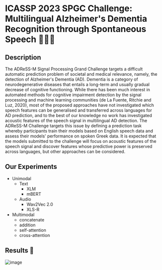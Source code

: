 # ICASSP 2023 SPGC Challenge: Multilingual Alzheimer's Dementia Recognition through Spontaneous Speech 🧑‍👨‍🦳


## Description

The ADReSS-M Signal Processing Grand Challenge targets a difficult automatic prediction problem of societal and medical relevance, namely, the detection of Alzheimer's Dementia (AD). Dementia is a category of neurodegenerative diseases that entails a long-term and usually gradual decrease of cognitive functioning. While there has been much interest in automated methods for cognitive impairment detection by the signal processing and machine learning communities (de La Fuente, Ritchie and Luz, 2020), most of the proposed approaches have not investigated which speech features can be generalised and transferred across languages for AD prediction, and to the best of our knowledge no work has investigated acoustic features of the speech signal in multilingual AD detection. The ADReSS-M Challenge targets this issue by defining a prediction task whereby participants train their models based on English speech data and assess their models' performance on spoken Greek data. It is expected that the models submitted to the challenge will focus on acoustic features of the speech signal and discover features whose predictive power is preserved across languages, but other approaches can be considered.



## Our Experiments

- Unimodal 
  - Text
    - XLM
    - mBERT
  - Audio 
    - Wav2Vec 2.0
    - XLS-R
- Multimodal 
  - concatenate
  - addition 
  - self-attention
  - cross-attention 



## Results 🚀

![image](https://user-images.githubusercontent.com/76966915/218398911-c1fba553-701b-448f-9e46-f42ad24ba400.png)

